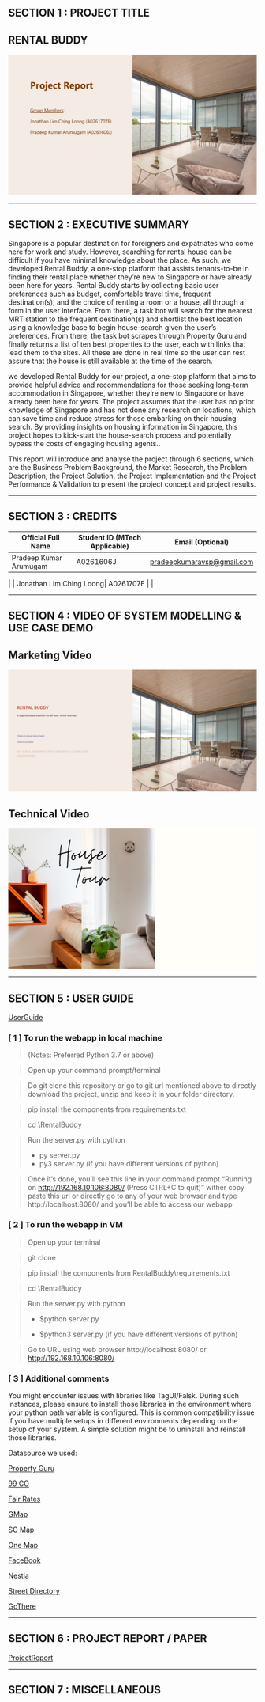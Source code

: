 ## SECTION 1 : PROJECT TITLE

## **RENTAL BUDDY**

![Image text](/resources/Project_Image.png)

------

## SECTION 2 : EXECUTIVE SUMMARY

Singapore is a popular destination for foreigners and expatriates who come here for work and study. However, searching for rental house can be difficult if you have minimal knowledge about the place. As such, we developed Rental Buddy, a one-stop platform that assists tenants-to-be in finding their rental place whether they’re new to Singapore or have already been here for years. Rental Buddy starts by collecting basic user preferences such as budget, comfortable travel time, frequent destination(s), and the choice of renting a room or a house, all through a form in the user interface. From there, a task bot will search for the nearest MRT station to the frequent destination(s) and shortlist the best location using a knowledge base to begin house-search given the user’s preferences. From there, the task bot scrapes through Property Guru and finally returns a list of ten best properties to the user, each with links that lead them to the sites. All these are done in real time so the user can rest assure that the house is still available at the time of the search. 

we developed Rental Buddy for our project, a one-stop platform that aims to provide helpful advice and recommendations for those seeking long-term accommodation in Singapore, whether they’re new to Singapore or have already been here for years. The project assumes that the user has no prior knowledge of Singapore and has not done any research on locations, which can save time and reduce stress for those embarking on their housing search. By providing insights on housing information in Singapore, this project hopes to kick-start the house-search process and potentially bypass the costs of engaging housing agents..

This report will introduce and analyse the project through 6 sections, which are the Business Problem Background, the Market Research, the Problem Description, the Project Solution, the Project Implementation and the Project Performance & Validation to present the project concept and project results.

------

## SECTION 3 : CREDITS

| Official Full Name      | Student ID (MTech Applicable) | Email (Optional)   |
| ----------------------  | ----------------------------- | ------------------ |
| Pradeep Kumar Arumugam  | A0261606J                     | pradeepkumaravsp@gmail.com
 |
| Jonathan Lim Ching Loong| A0261707E                     | <contact above>    |


------

## SECTION 4 : VIDEO OF SYSTEM MODELLING & USE CASE DEMO

## Marketing Video

[![RENTAL BUDDY business vedio](/resources/RENTAL%20BUDDY.png)](/Demo%20Videos/Submission%20Video%201.mp4 "Business vedio")

## Technical Video

[![RENTAL BUDDY System Architecture](/resources/bg3.png)](/Demo%20Videos/Submission%20Video%202.mp4 "System Architecture")

------

## SECTION 5 : USER GUIDE

[UserGuide](/User%20Guide/Rental%20Buddy%20User%20Guide.pdf)

### [ 1 ] To run the webapp in local machine

>  (Notes: Preferred Python 3.7 or above)

> Open up your command prompt/terminal

> Do git clone this repository or go to git url mentioned above to directly download the project, unzip and keep it in your folder directory.

> pip install the components from requirements.txt

> cd <your folder path>\RentalBuddy

> Run the server.py with python
>
> - py server.py
> - py3 server.py (if you have different versions of python)

> Once it’s done, you’ll see this line in your command prompt “Running on http://192.168.10.106:8080/ (Press CTRL+C to quit)” wither copy paste this url or directly go to any of your web browser and type http://localhost:8080/ and you’ll be able to access our webapp



### [ 2 ] To run the webapp in VM

> Open up your terminal

> git clone <web url to this repository>

> pip install the components from RentalBuddy\requirements.txt

> cd <your folder path>\RentalBuddy	

> Run the server.py with python
>
> - $python server.py
>
> - $python3 server.py (if you have different versions of python)

> Go to URL using web browser http://localhost:8080/ or http://192.168.10.106:8080/



### [ 3 ] Additional comments

You might encounter issues with libraries like TagUI/Falsk. During such instances, please ensure to install those libraries in the environment where your python path variable is configured. This is common compatibility issue if you have multiple setups in different environments depending on the setup of your system. A simple solution might be to uninstall and reinstall those libraries.


Datasource we used:

​[Property Guru](https://www.propertyguru.com.sg/)

​[99 CO](https://www.99.co/)

[Fair Rates](https://mrt.sg/faret/)

[GMap](https://www.google.com/maps)

[SG Map](https://yoursingaporemap.com/)

[One Map](https://www.onemap.gov.sg/main/v2/)

[FaceBook](https://www.facebook.com/)

[Nestia](https://www.nestia.com/)

[Street Directory](https://www.streetdirectory.com/)

[GoThere](https://gothere.sg/maps)

------

## SECTION 6 : PROJECT REPORT / PAPER

[ProjectReport](/Report/Project%20Report.pdf)

------

## SECTION 7 : MISCELLANEOUS


